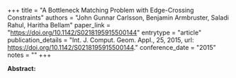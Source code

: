 +++
title = "A Bottleneck Matching Problem with Edge-Crossing Constraints"
authors = "John Gunnar Carlsson, Benjamin Armbruster, Saladi Rahul, Haritha Bellam"
paper_link = "https://doi.org/10.1142/S0218195915500144"
entrytype = "article"
publication_details = "Int. J. Comput. Geom. Appl., 25, 2015, url: <a href='https://doi.org/10.1142/S0218195915500144' target='_blank'>https://doi.org/10.1142/S0218195915500144</a>."
conference_date = "2015"
notes = ""
+++

<b>Abstract:</b>
